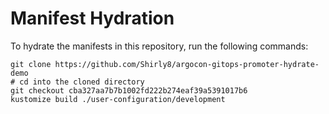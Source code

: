 # Manifest Hydration

To hydrate the manifests in this repository, run the following commands:

```shell
git clone https://github.com/Shirly8/argocon-gitops-promoter-hydrate-demo
# cd into the cloned directory
git checkout cba327aa7b7b1002fd222b274eaf39a5391017b6
kustomize build ./user-configuration/development
```

